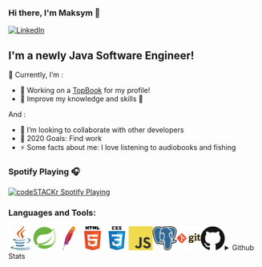 ### Hi there, I'm Maksym 👋

[![LinkedIn](https://img.shields.io/website?label=LINKED%20IN&style=for-the-badge&logo=linkedin&url=https://linkedin.com/)](https://www.linkedin.com/in/maxim-vitkovskyi/)

## I'm a newly Java Software Engineer!

🌱 Currently, I’m :
- 🌱 Working on a [TopBook](https://github.com/clevercattv/TopBooks) for my profile!
- 🔭 Improve my knowledge and skills 🤣

And :
- 👯 I’m looking to collaborate with other developers
- 🥅 2020 Goals: Find work
- ⚡ Some facts about me: I love listening to audiobooks and fishing

### Spotify Playing 🎧
[<img src="https://now-playing-codestackr.vercel.app/api/spotify-playing" alt="codeSTACKr Spotify Playing" width="350" />](https://open.spotify.com/user/sc8st57v528hkjrzwjbg13dxq)

### Languages and Tools:

<img align="left" alt="Java" width="48px" src="https://raw.githubusercontent.com/github/explore/80688e429a7d4ef2fca1e82350fe8e3517d3494d/topics/java/java.png" />
<img align="left" alt="Spring" width="48px" src="https://raw.githubusercontent.com/github/explore/80688e429a7d4ef2fca1e82350fe8e3517d3494d/topics/spring-boot/spring-boot.png" />
<img align="left" alt="Maven" width="48px" src="https://raw.githubusercontent.com/github/explore/80688e429a7d4ef2fca1e82350fe8e3517d3494d/topics/maven/maven.png" />
<img align="left" alt="HTML5" width="48px" src="https://raw.githubusercontent.com/github/explore/80688e429a7d4ef2fca1e82350fe8e3517d3494d/topics/html/html.png" />
<img align="left" alt="CSS3" width="48px" src="https://raw.githubusercontent.com/github/explore/80688e429a7d4ef2fca1e82350fe8e3517d3494d/topics/css/css.png" />
<img align="left" alt="JavaScript" width="48px" src="https://raw.githubusercontent.com/github/explore/80688e429a7d4ef2fca1e82350fe8e3517d3494d/topics/javascript/javascript.png" />
<img align="left" alt="PostgreSQL" width="48px" src="https://raw.githubusercontent.com/github/explore/80688e429a7d4ef2fca1e82350fe8e3517d3494d/topics/postgresql/postgresql.png" />
<img align="left" alt="Git" width="48px" src="https://raw.githubusercontent.com/github/explore/80688e429a7d4ef2fca1e82350fe8e3517d3494d/topics/git/git.png" />
<img align="left" alt="GitHub" width="48px" src="https://raw.githubusercontent.com/github/explore/78df643247d429f6cc873026c0622819ad797942/topics/github/github.png" />

<br>
<br>

<details>
  <summary>Github Stats</summary>

  <img align="left" alt="Maksym Vitkovskyi's GitHub Stats" src="https://github-readme-stats.codestackr.vercel.app/api?username=clevercattv&show_icons=true&hide_border=true" />

</details>


